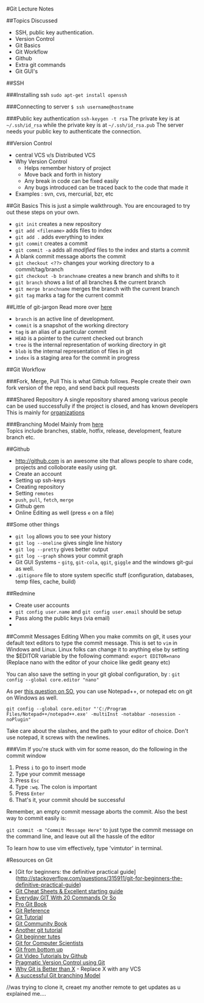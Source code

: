 #Git Lecture Notes

##Topics Discussed
* SSH, public key authentication.
* Version Control
* Git Basics
* Git Workflow
* Github
* Extra git commands
* Git GUI's

##SSH

###Installing ssh
`sudo apt-get install openssh`

###Connecting to server
`$ ssh username@hostname`

###Public key authentication
`ssh-keygen -t rsa`
The private key is at `~/.ssh/id_rsa` while the private key is at `~/.ssh/id_rsa.pub`
The server needs your public key to authenticate the connection.

##Version Control
* central VCS v/s Distributed VCS
* Why Version Control 
  - Helps remember history of project
  - Move back and forth in history
  - Any break in code can be fixed easily
  - Any bugs introduced can be traced back to the code that made it
* Examples : svn, cvs, mercurial, bzr, etc

##Git Basics
This is just a simple walkthrough. You are encouraged to try out these steps on your own.

- `git init` creates a new repository
- `git add <filename>` adds files to index
- `git add .` adds everything to index
- `git commit` creates a commit
- `git commit -a` adds all *modified* files to the index and starts a commit
- A blank commit message aborts the commit
- `git checkout <??>` changes your working directory to a commit/tag/branch
- `git checkout -b branchname` creates a new branch and shifts to it
- `git branch` shows a list of all branches & the current branch
- `git merge branchname` merges the branch with the current branch
- `git tag` marks a tag for the current commit

##Little of git-jargon
Read more over [here](http://book.git-scm.com/7_glossary.html)

- `branch` is an active line of development.
- `commit` is a snapshot of the working directory
- `tag` is an alias of a particular commit
- `HEAD` is a pointer to the current checked out branch
- `tree` is the internal representation of working directory in git
- `blob` is the internal representation of files in git
- `index` is a staging area for the commit in progress

##Git Workflow

###Fork, Merge, Pull
This is what Github follows. People create their own fork version of the repo, and send back pull requests

###Shared Repository
A single repository shared among various people can be used successfully if the project is closed, and has known developers
This is mainly for [organizations](github.com/sdslabs)

###Branching Model
Mainly from [here](http://nvie.com/posts/a-successful-git-branching-model/)  
Topics include branches, stable, hotfix, release, development, feature branch etc.


##Github
- <http://github.com> is an awesome site that allows people to share code, projects and colloborate easily using git.
- Create an account
- Setting up ssh-keys
- Creating repository
- Setting `remotes`
- `push`, `pull`, `fetch`, `merge`
- Github gem
- Online Editing as well (press `e` on a file)

##Some other things
- `git log` allows you to see your history
- `git log --oneline` gives single line history
- `git log --pretty` gives better output
- `git log --graph` shows your commit graph
- Git GUI Systems - `gitg`, `git-cola`, `qgit`, `giggle` and the windows git-gui as well.
- `.gitignore` file to store system specific stuff (configuration, databases, temp files, cache, build)

##Redmine
- Create user accounts
- `git config user.name` and `git config user.email` should be setup
- Pass along the public keys (via email)
- 

##Commit Messages Editing
When you make commits on git, it uses your default text editors to type the commit message. This is set to `vim` in Windows and Linux. Linux folks can change it to anything else by setting the $EDITOR variable by the following command:
`export EDITOR=nano` (Replace nano with the editor of your choice like gedit geany etc)

You can also save the setting in your git global configuration, by :
`git config --global core.editor "nano"`

As per [this question on SO](http://stackoverflow.com/questions/10564/how-can-i-set-up-an-editor-to-work-with-git-on-windows), you can use Notepad++, or notepad etc on git on Windows as well.

`git config --global core.editor "'C:/Program Files/Notepad++/notepad++.exe' -multiInst -notabbar -nosession -noPlugin"` 

Take care about the slashes, and the path to your editor of choice. Don't use notepad, it screws with the newlines.

###Vim
If you're stuck with vim for some reason, do the following in the commit window

1. Press `i` to go to insert mode
2. Type your commit message
3. Press `Esc`
4. Type `:wq`. The colon is important
5. Press `Enter`
6. That's it, your commit should be successful

Remember, an empty commit message aborts the commit. Also the best way to commit easily is:

`git commit -m "Commit Message Here"` to just type the commit message on the command line, and leave out all the hassle of the editor

To learn how to use vim effectively, type 'vimtutor' in terminal.

#Resources on Git
* [Git for beginners: the definitive practical guide] (http://stackoverflow.com/questions/315911/git-for-beginners-the-definitive-practical-guide)
* [Git Cheat Sheets & Excellent starting guide](http://help.github.com/git-cheat-sheets/)
* [Everyday GIT With 20 Commands Or So](http://www.kernel.org/pub/software/scm/git/docs/everyday.html)
* [Pro Git Book](http://progit.org/book/)
* [Git Reference](http://gitref.org/)
* [Git Tutorial](http://www.kernel.org/pub/software/scm/git/docs/gittutorial.html)
* [Git Community Book](http://book.git-scm.com/)
* [Another git tutorial](http://www.ralfebert.de/tutorials/git/)
* [Git beginner tutes](http://sixrevisions.com/resources/git-tutorials-beginners/)
* [Git for Computer Scientists](http://eagain.net/articles/git-for-computer-scientists/) 
* [Git from bottom up](http://ftp.newartisans.com/pub/git.from.bottom.up.pdf)
* [Git Video Tutorials by Github](http://learn.github.com/p/intro.html)
* [Pragmatic Version Control using Git](http://pragprog.com/book/tsgit/pragmatic-version-control-using-git)
* [Why Git is Better than X](http://whygitisbetterthanx.com/) - Replace X with any VCS
* [A successful Git branching Model](http://nvie.com/posts/a-successful-git-branching-model/)

//was trying to clone it, creaet my another remote to get updates as u explained me....
